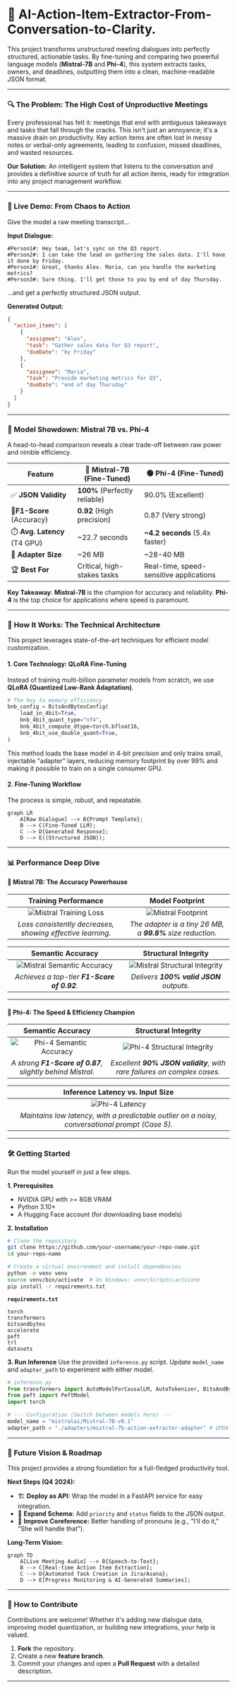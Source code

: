 # 📝 AI-Action-Item-Extractor-From-Conversation-to-Clarity.

This project transforms unstructured meeting dialogues into perfectly structured, actionable tasks. By fine-tuning and comparing two powerful language models (**Mistral-7B** and **Phi-4**), this system extracts tasks, owners, and deadlines, outputting them into a clean, machine-readable JSON format.

---

### 🔍 The Problem: The High Cost of Unproductive Meetings

Every professional has felt it: meetings that end with ambiguous takeaways and tasks that fall through the cracks. This isn't just an annoyance; it's a massive drain on productivity. Key action items are often lost in messy notes or verbal-only agreements, leading to confusion, missed deadlines, and wasted resources.

**Our Solution:** An intelligent system that listens to the conversation and provides a definitive source of truth for all action items, ready for integration into any project management workflow.

---

### 🚀 Live Demo: From Chaos to Action

Give the model a raw meeting transcript...

**Input Dialogue:**
```text
#Person1#: Hey team, let's sync on the Q3 report.
#Person2#: I can take the lead on gathering the sales data. I'll have it done by Friday.
#Person1#: Great, thanks Alex. Maria, can you handle the marketing metrics?
#Person3#: Sure thing. I'll get those to you by end of day Thursday.
```

...and get a perfectly structured JSON output.

**Generated Output:**
```json
{
  "action_items": [
    {
      "assignee": "Alex",
      "task": "Gather sales data for Q3 report",
      "dueDate": "by Friday"
    },
    {
      "assignee": "Maria",
      "task": "Provide marketing metrics for Q3",
      "dueDate": "end of day Thursday"
    }
  ]
}
```
---

### 🌟 Model Showdown: Mistral 7B vs. Phi-4

A head-to-head comparison reveals a clear trade-off between raw power and nimble efficiency.

| Feature                       | 🔵 Mistral-7B (Fine-Tuned)      | 🟢 Phi-4 (Fine-Tuned)           |
| -----------------------       | ----------------------------     | ---------------------------- |
| ✅ **JSON Validity**         | **100%** (Perfectly reliable)    | 90.0% (Excellent)            |
| 🎯**F1-Score** (Accuracy)    | **0.92** (High precision)        | 0.87 (Very strong)           |
| ⏱️ **Avg. Latency** (T4 GPU) | ~22.7 seconds                    | **~4.2 seconds** (5.4x faster) |
| 💾 **Adapter Size**          | ~26 MB                           | ~28-40 MB                    |
| 🏆 **Best For**              | Critical, high-stakes tasks      | Real-time, speed-sensitive applications |

**Key Takeaway**: **Mistral-7B** is the champion for accuracy and reliability. **Phi-4** is the top choice for applications where speed is paramount.

---

### 🧠 How It Works: The Technical Architecture

This project leverages state-of-the-art techniques for efficient model customization.

#### 1. Core Technology: QLoRA Fine-Tuning
Instead of training multi-billion parameter models from scratch, we use **QLoRA (Quantized Low-Rank Adaptation)**.

```python
# The key to memory efficiency
bnb_config = BitsAndBytesConfig(
    load_in_4bit=True,
    bnb_4bit_quant_type="nf4",
    bnb_4bit_compute_dtype=torch.bfloat16,
    bnb_4bit_use_double_quant=True,
)
```
This method loads the base model in 4-bit precision and only trains small, injectable "adapter" layers, reducing memory footprint by over 99% and making it possible to train on a single consumer GPU.

#### 2. Fine-Tuning Workflow
The process is simple, robust, and repeatable.

```mermaid
graph LR
    A[Raw Dialogue] --> B{Prompt Template};
    B --> C(Fine-Tuned LLM);
    C --> D[Generated Response];
    D --> E((Structured JSON));
```

---

### 📊 Performance Deep Dive

#### 🔷 Mistral 7B: The Accuracy Powerhouse

| Training Performance | Model Footprint |
| :---: | :---: |
| ![Mistral Training Loss](training_loss_vs_epochs.png) | ![Mistral Footprint](mistral_size_plot.png) |
| *Loss consistently decreases, showing effective learning.* | *The adapter is a tiny 26 MB, a **99.8%** size reduction.* |

| Semantic Accuracy | Structural Integrity |
| :---: | :---: |
| ![Mistral Semantic Accuracy](mistral_f1_plot.png) | ![Mistral Structural Integrity](mistral_json_validity_plot.png) |
| *Achieves a top-tier **F1-Score of 0.92**.* | *Delivers **100% valid JSON** outputs.* |

---

#### 🔶 Phi-4: The Speed & Efficiency Champion

| Semantic Accuracy | Structural Integrity |
| :---: | :---: |
| ![Phi-4 Semantic Accuracy](f1_score_plot_PHI.png) | ![Phi-4 Structural Integrity](json_validity_plot_PHI.png) |
| *A strong **F1-Score of 0.87**, slightly behind Mistral.* | *Excellent **90% JSON validity**, with rare failures on complex cases.* |

| Inference Latency vs. Input Size |
| :---: |
| ![Phi-4 Latency](latency_plot_PHI.png) |
| *Maintains low latency, with a predictable outlier on a noisy, conversational prompt (Case 5).* |

---

### 🛠️ Getting Started

Run the model yourself in just a few steps.

**1. Prerequisites**
- NVIDIA GPU with >= 8GB VRAM
- Python 3.10+
- A Hugging Face account (for downloading base models)

**2. Installation**
```bash
# Clone the repository
git clone https://github.com/your-username/your-repo-name.git
cd your-repo-name

# Create a virtual environment and install dependencies
python -m venv venv
source venv/bin/activate  # On Windows: venv\Scripts\activate
pip install -r requirements.txt
```

**`requirements.txt`**
```
torch
transformers
bitsandbytes
accelerate
peft
trl
datasets
```

**3. Run Inference**
Use the provided `inference.py` script. Update `model_name` and `adapter_path` to experiment with either model.

```python
# inference.py
from transformers import AutoModelForCausalLM, AutoTokenizer, BitsAndBytesConfig
from peft import PeftModel
import torch

# --- Configuration (Switch between models here) ---
model_name = "mistralai/Mistral-7B-v0.1"
adapter_path = "./adapters/mistral-7b-action-extractor-adapter" # UPDATE PATH

```

---

### 🔮 Future Vision & Roadmap

This project provides a strong foundation for a full-fledged productivity tool.

**Next Steps (Q4 2024):**
- 🏗️ **Deploy as API:** Wrap the model in a FastAPI service for easy integration.
- 🔄 **Expand Schema:** Add `priority` and `status` fields to the JSON output.
- 🤖 **Improve Coreference:** Better handling of pronouns (e.g., "I'll do it," "She will handle that").

**Long-Term Vision:**
```mermaid
graph TD
    A[Live Meeting Audio] --> B{Speech-to-Text};
    B --> C[Real-time Action Item Extraction];
    C --> D{Automated Task Creation in Jira/Asana};
    D --> E[Progress Monitoring & AI-Generated Summaries];
```

---

### 🤝 How to Contribute

Contributions are welcome! Whether it's adding new dialogue data, improving model quantization, or building new integrations, your help is valued.

1.  **Fork** the repository.
2.  Create a new **feature branch**.
3.  Commit your changes and open a **Pull Request** with a detailed description.

---
